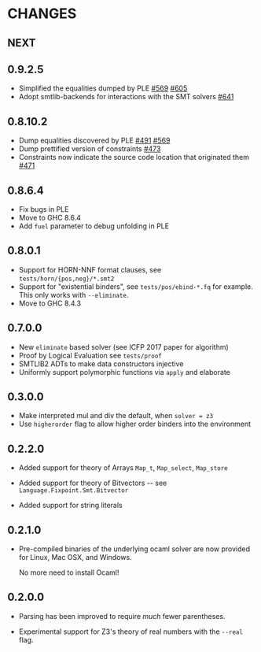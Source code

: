 # CHANGES

## NEXT

## 0.9.2.5

- Simplified the equalities dumped by PLE [#569](https://github.com/ucsd-progsys/liquid-fixpoint/issues/569) [#605](https://github.com/ucsd-progsys/liquid-fixpoint/issues/605)
- Adopt smtlib-backends for interactions with the SMT solvers [#641](https://github.com/ucsd-progsys/liquid-fixpoint/issues/641)

## 0.8.10.2

- Dump equalities discovered by PLE [#491](https://github.com/ucsd-progsys/liquid-fixpoint/pull/491) [#569](https://github.com/ucsd-progsys/liquid-fixpoint/issues/569)
- Dump prettified version of constraints [#473](https://github.com/ucsd-progsys/liquid-fixpoint/pull/473)
- Constraints now indicate the source code location that originated them [#471](https://github.com/ucsd-progsys/liquid-fixpoint/pull/471)

## 0.8.6.4

- Fix bugs in PLE
- Move to GHC 8.6.4 
- Add `fuel` parameter to debug unfolding in PLE

## 0.8.0.1 

- Support for HORN-NNF format clauses, see `tests/horn/{pos,neg}/*.smt2`
- Support for "existential binders", see `tests/pos/ebind-*.fq` for example.
  This only works with `--eliminate`.
- Move to GHC 8.4.3 

## 0.7.0.0

- New `eliminate` based solver (see ICFP 2017 paper for algorithm)
- Proof by Logical Evaluation see `tests/proof`
- SMTLIB2 ADTs to make data constructors injective 
- Uniformly support polymorphic functions via `apply` and elaborate

## 0.3.0.0

- Make interpreted mul and div the default, when `solver = z3`
- Use `higherorder` flag to allow higher order binders into the environment 

## 0.2.2.0

- Added support for theory of Arrays `Map_t`, `Map_select`, `Map_store`

- Added support for theory of Bitvectors -- see `Language.Fixpoint.Smt.Bitvector`

- Added support for string literals

## 0.2.1.0

- Pre-compiled binaries of the underlying ocaml solver are now
  provided for Linux, Mac OSX, and Windows.

  No more need to install Ocaml!

## 0.2.0.0

- Parsing has been improved to require *much* fewer parentheses.

- Experimental support for Z3's theory of real numbers with the `--real` flag.
